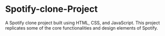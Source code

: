 # Spotify-clone-Project
A Spotify clone project built using HTML, CSS, and JavaScript. This project replicates some of the core functionalities and design elements of Spotify.
